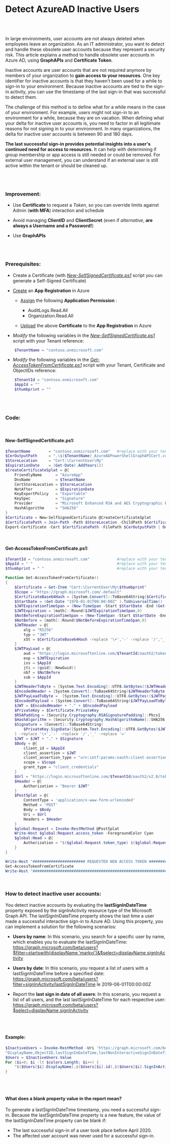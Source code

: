 
<br/>

# Detect AzureAD Inactive Users


<br/>
<br/>

In large environments, user accounts are not always deleted when employees leave an organization. As an IT administrator, you want to detect and handle these obsolete user accounts because they represent a security risk. This article explains a method to handle obsolete user accounts in Azure AD, using **GraphAPIs** and **Certificate Token**.

Inactive accounts are user accounts that are not required anymore by members of your organization to **gain access to your resources**. One key identifier for inactive accounts is that they haven't been used for a while to sign-in to your environment. Because inactive accounts are tied to the sign-in activity, you can use the timestamp of the last sign-in that was successful to detect them.

The challenge of this method is to define what for a while means in the case of your environment. For example, users might not sign-in to an environment for a while, because they are on vacation. When defining what your delta for inactive user accounts is, you need to factor in all legitimate reasons for not signing in to your environment. In many organizations, the delta for inactive user accounts is between 90 and 180 days.

**The last successful sign-in provides potential insights into a user's continued need for access to resources.** It can help with determining if group membership or app access is still needed or could be removed. For external user management, you can understand if an external user is still active within the tenant or should be cleaned up.

<br/>
<br/>

### Improvement:
- Use **Certificate** to request a *Token*, so you can override limits against Admin (**with MFA**) interaction and schedule

- Avoid managing **ClientID** and **ClientSecret** (even if *alternative*, **are always a Username and a Password!**)

- Use **GraphAPIs**

<br/>
<br/>

### Prerequisites:
- Create a Certificate (with [*New-SelfSignedCertificate.ps1*](https://github.com/sbotticelli/DetectAzureADInactiveUsers/blob/main/New-SelfSignedCertificate.ps1) script you can generate a Self-Signed Certificate)

- [Create](https://docs.microsoft.com/en-us/azure/active-directory/develop/quickstart-register-app#register-an-application) an **App Registration** in Azure
  
  - [Assign](https://docs.microsoft.com/en-us/azure/active-directory/develop/quickstart-configure-app-access-web-apis#application-permission-to-microsoft-graph) the following **Application Permission** :
    
    - AuditLogs.Read.All
    - Organization.Read.All

  - [Upload](https://docs.microsoft.com/en-us/azure/active-directory/develop/quickstart-register-app#add-a-certificate) the above **Certificate** to the **App Registration** in Azure 
  
- *Modify* the following variables in the [*New-SelfSignedCertificate.ps1*](https://github.com/sbotticelli/DetectAzureADInactiveUsers/blob/main/New-SelfSignedCertificate.ps1) script with your Tenant reference:
``` powershell
    $TenantName = "contoso.onmicrosoft.com"
```
- *Modify* the following variables in the [*Get-AccessTokenFromCertificate.ps1*](https://github.com/sbotticelli/DetectAzureADInactiveUsers/blob/main/Get-AccessTokenFromCertificate.ps1) script with your Tenant, Certificate and ObjectIDs reference:
```powershell    
    $TenantId = "contoso.onmicrosoft.com"
    $AppId = ""
    $thumbprint = ""
```

<br/>
<br/>

### Code:

<br/>

#### New-SelfSignedCertificate.ps1:
```powershell
$TenantName        = "contoso.onmicrosoft.com"   #replace with your tenant information   
$CerOutputPath     = ".\$($TenantName)_AzureADPowerShellGraphAPICert.cer"
$StoreLocation     = "Cert:\CurrentUser\My"
$ExpirationDate    = (Get-Date).AddYears(2)
$CreateCertificateSplat = @{
    FriendlyName      = "AzureApp"
    DnsName           = $TenantName
    CertStoreLocation = $StoreLocation
    NotAfter          = $ExpirationDate
    KeyExportPolicy   = "Exportable"
    KeySpec           = "Signature"
    Provider          = "Microsoft Enhanced RSA and AES Cryptographic Provider"
    HashAlgorithm     = "SHA256"
}
$Certificate = New-SelfSignedCertificate @CreateCertificateSplat
$CertificatePath = Join-Path -Path $StoreLocation -ChildPath $Certificate.Thumbprint
Export-Certificate -Cert $CertificatePath -FilePath $CerOutputPath | Out-Null
```

<br/>

#### Get-AccessTokenFromCertificate.ps1:
```powershell
$TenantId = "contoso.onmicrosoft.com"            #replace with your tenant information
$AppId = " "                                     #replace with your tenant information
$thumbprint = " "                                #replace with your tenant information

Function Get-AccessTokenFromCertificate()
{
    $Certificate = Get-Item "Cert:\CurrentUser\My\$thumbprint"
    $Scope = "https://graph.microsoft.com/.default"
    $CertificateBase64Hash = [System.Convert]::ToBase64String($Certificate.GetCertHash())
    $StartDate = (Get-Date "1970-01-01T00:00:00Z" ).ToUniversalTime()
    $JWTExpirationTimeSpan = (New-TimeSpan -Start $StartDate -End (Get-Date).ToUniversalTime().AddMinutes(2)).TotalSeconds
    $JWTExpiration = [math]::Round($JWTExpirationTimeSpan,0)
    $NotBeforeExpirationTimeSpan = (New-TimeSpan -Start $StartDate -End ((Get-Date).ToUniversalTime())).TotalSeconds
    $NotBefore = [math]::Round($NotBeforeExpirationTimeSpan,0)
    $JWTHeader = @{
        alg = "RS256"
        typ = "JWT"
        x5t = $CertificateBase64Hash -replace '\+','-' -replace '/','_' -replace '='
    }
    $JWTPayLoad = @{
        aud = "https://login.microsoftonline.com/$TenantId/oauth2/token"
        exp = $JWTExpiration
        iss = $AppId
        jti = [guid]::NewGuid()
        nbf = $NotBefore
        sub = $AppId
    }
    $JWTHeaderToByte = [System.Text.Encoding]::UTF8.GetBytes(($JWTHeader | ConvertTo-Json))
    $EncodedHeader = [System.Convert]::ToBase64String($JWTHeaderToByte)
    $JWTPayLoadToByte =  [System.Text.Encoding]::UTF8.GetBytes(($JWTPayload | ConvertTo-Json))
    $EncodedPayload = [System.Convert]::ToBase64String($JWTPayLoadToByte)
    $JWT = $EncodedHeader + "." + $EncodedPayload
    $PrivateKey = $Certificate.PrivateKey
    $RSAPadding = [Security.Cryptography.RSASignaturePadding]::Pkcs1
    $HashAlgorithm = [Security.Cryptography.HashAlgorithmName]::SHA256
    $Signature = [Convert]::ToBase64String(
        $PrivateKey.SignData([System.Text.Encoding]::UTF8.GetBytes($JWT),$HashAlgorithm,$RSAPadding)
    ) -replace '\+','-' -replace '/','_' -replace '='
    $JWT = $JWT + "." + $Signature
    $Body = @{
        client_id = $AppId
        client_assertion = $JWT
        client_assertion_type = "urn:ietf:params:oauth:client-assertion-type:jwt-bearer"
        scope = $Scope
        grant_type = "client_credentials"
    }
    $Url = "https://login.microsoftonline.com/$TenantId/oauth2/v2.0/token"
    $Header = @{
        Authorization = "Bearer $JWT"
    }
    $PostSplat = @{
        ContentType = 'application/x-www-form-urlencoded'
        Method = 'POST'
        Body = $Body
        Uri = $Url
        Headers = $Header
    }
    $global:Request = Invoke-RestMethod @PostSplat
    Write-Host $global:Request.access_token -ForegroundColor Cyan
    $global:Head = @{
        Authorization = "$($global:Request.token_type) $($global:Request.access_token)"
    }
}

Write-Host "####################### REQUESTED NEW ACCESS TOKEN ########################" -ForegroundColor DarkCyan
Get-AccessTokenFromCertificate
Write-Host "###########################################################################" -ForegroundColor DarkCyan
```

<br/>

### How to detect inactive user accounts:
You detect inactive accounts by evaluating the **lastSignInDateTime** property exposed by the signInActivity resource type of the Microsoft Graph API. The lastSignInDateTime property shows the last time a user made a successful interactive sign-in to Azure AD. Using this property, you can implement a solution for the following scenarios:

- **Users by name**: In this scenario, you search for a specific user by name, which enables you to evaluate the lastSignInDateTime: https://graph.microsoft.com/beta/users?$filter=startswith(displayName,'markvi')&$select=displayName,signInActivity

- **Users by date**: In this scenario, you request a list of users with a lastSignInDateTime before a specified date: https://graph.microsoft.com/beta/users?filter=signInActivity/lastSignInDateTime le 2019-06-01T00:00:00Z

- Report the **last sign in date of all users**: In this scenario, you request a list of all users, and the last lastSignInDateTime for each respective user: https://graph.microsoft.com/beta/users?$select=displayName,signInActivity

<br/>
<br/>

#### Example:
```powershell
$InactiveUsers = Invoke-RestMethod -Uri 'https://graph.microsoft.com/beta/users?$select=displayName,signInActivity' -Headers $global:Head -Method "GET" -ContentType "application/json"
"DisplayName,ObjectID,lastSignInDateTime,lastNonInteractiveSignInDateTime" | Out-File .\InactiveUsersReport.txt
$Users = $InactiveUsers.Value
For ($i=0; $i -lt $colors.Length; $i++) {
    "$($Users[$i].DisplayName),$($Users[$i].id),$($Users[$i].SignInActivity.lastSignInDateTime),$($Users[$i].SignInActivity.lastNonInteractiveSignInDateTime)" | Out-File .\InactiveUsersReport.txt -Append
}
```
<br/>
<br/>

#### What does a blank property value in the report mean?
To generate a lastSignInDateTime timestamp, you need a successful sign-in. Because the lastSignInDateTime property is a new feature, the value of the lastSignInDateTime property can be blank if:
- The last successful sign-in of a user took place before April 2020.
- The affected user account was never used for a successful sign-in.

<br/>
<br/>
<br/>
